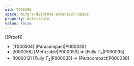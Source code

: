 ```yaml
---
uid: T016196
space: bing's-discrete-extension-space
property: metrizable
value: false
---
```

[[Proof]]

* [T000504] [Paracompact|P000030]
* [I000056] [Metrizable|P000053] => [Fully $T_4$|P000035]
* [I000012] [Fully $T_4$|P000035] => [Paracompact|P000030]

